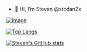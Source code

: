 
<!---
stcdan2x/stcdan2x is a ✨ special ✨ repository because its `README.md` (this file) appears on your GitHub profile.
You can click the Preview link to take a look at your changes.
--->


- 👋 Hi, I’m Steven @stcdan2x

[![image](https://github-readme-streak-stats.herokuapp.com/?user={stcdan2x})](https://github.com/stcdan2x)

[![Top Langs](https://github-readme-stats.vercel.app/api/top-langs/?username=anuraghazra&langs_count=10&layout=compact&theme=vision-friendly-dark)](https://github.com/stcdan2x)

[![Steven's GitHub stats](https://github-readme-stats.vercel.app/api?username=stcdan2x&hide=contribs,stars,issues&count_private=true&show_icons=true&theme=great-gatsby)](https://github.com/stcdan2x)


